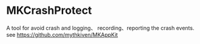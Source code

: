 # MKCrashProtect
 A tool for avoid crash and logging、 recording、reporting the crash events.
see https://github.com/mythkiven/MKAppKit
